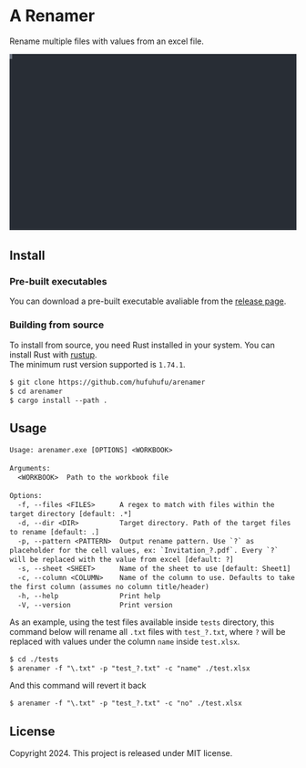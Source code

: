 # A Renamer
Rename multiple files with values from an excel file.

![demo](demo.svg)

## Install
### Pre-built executables
You can download a pre-built executable avaliable from the [release page](../../releases).

### Building from source
To install from source, you need Rust installed in your system. You can install Rust with [rustup](https://rustup.rs).\
The minimum rust version supported is `1.74.1`.
```text
$ git clone https://github.com/hufuhufu/arenamer
$ cd arenamer
$ cargo install --path .
```

## Usage
```text
Usage: arenamer.exe [OPTIONS] <WORKBOOK>

Arguments:
  <WORKBOOK>  Path to the workbook file

Options:
  -f, --files <FILES>      A regex to match with files within the target directory [default: .*]
  -d, --dir <DIR>          Target directory. Path of the target files to rename [default: .]
  -p, --pattern <PATTERN>  Output rename pattern. Use `?` as placeholder for the cell values, ex: `Invitation_?.pdf`. Every `?` will be replaced with the value from excel [default: ?]
  -s, --sheet <SHEET>      Name of the sheet to use [default: Sheet1]
  -c, --column <COLUMN>    Name of the column to use. Defaults to take the first column (assumes no column title/header)
  -h, --help               Print help
  -V, --version            Print version
```

As an example, using the test files available inside `tests` directory, this command below will rename all `.txt` files with `test_?.txt`, where `?` will be replaced with values under the column `name` inside `test.xlsx`.

```text
$ cd ./tests
$ arenamer -f "\.txt" -p "test_?.txt" -c "name" ./test.xlsx
```

And this command will revert it back
```text
$ arenamer -f "\.txt" -p "test_?.txt" -c "no" ./test.xlsx
```

## License
Copyright 2024. This project is released under MIT license.
